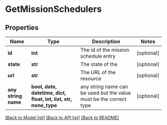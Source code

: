 # GetMissionSchedulers


## Properties
Name | Type | Description | Notes
------------ | ------------- | ------------- | -------------
**id** | **int** | The id of the mission schedule entry | [optional] 
**state** | **str** | The state of the  | [optional] 
**url** | **str** | The URL of the resource | [optional] 
**any string name** | **bool, date, datetime, dict, float, int, list, str, none_type** | any string name can be used but the value must be the correct type | [optional]

[[Back to Model list]](../README.md#documentation-for-models) [[Back to API list]](../README.md#documentation-for-api-endpoints) [[Back to README]](../README.md)


